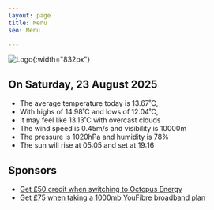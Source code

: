```yaml
---
layout: page
title: Menu
seo: Menu

---
```


![Logo](/images/logo.jpg){:width="832px"}

<!-- weather_marker starts -->
## On Saturday, 23 August 2025

- The average temperature today is 13.67˚C,
- With highs of 14.98˚C and lows of 12.04˚C,
- It may feel like 13.13˚C with overcast clouds
- The wind speed is 0.45m/s and visibility is 10000m
- The pressure is 1020hPa and humidity is 78%
- The sun will rise at 05:05 and set at 19:16

<!-- weather_marker ends -->

## Sponsors

- [Get £50 credit when switching to Octopus Energy](https://bit.ly/3oD1nnS)
- [Get £75 when taking a 1000mb YouFibre broadband plan](https://aklam.io/91zWhU?)
